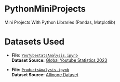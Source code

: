 # PythonMiniProjects
Mini Projects With Python Libraries (Pandas, Matplotlib)

# Datasets Used
- **File:** [`YouTubestatsAnalysis.ipynb`](./YouTubestatsAnalysis.ipynb)  
  **Dataset Source:** [Global Youtube Statistics 2023](https://www.kaggle.com/datasets/nelgiriyewithana/global-youtube-statistics-2023)
  
- **File:** [`ProductsAnalysis.ipynb`](./ProductsAnalysis.ipynb)  
  **Dataset Source:** [Allinone Dataset](https://webscraper.io/test-sites/e-commerce/allinone/computers/laptops)
